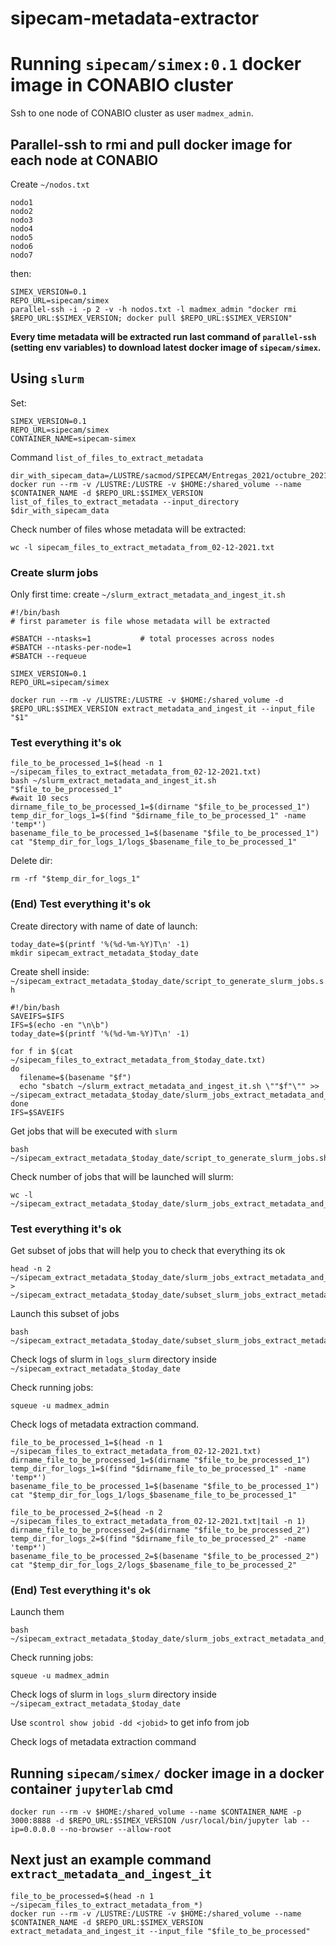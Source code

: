 # sipecam-metadata-extractor

# Running `sipecam/simex:0.1` docker image in CONABIO cluster

Ssh to one node of CONABIO cluster as user `madmex_admin`.

## Parallel-ssh to rmi and pull docker image for each node at CONABIO

Create `~/nodos.txt`

```
nodo1
nodo2
nodo3
nodo4
nodo5
nodo6
nodo7
```

then:

```
SIMEX_VERSION=0.1
REPO_URL=sipecam/simex
parallel-ssh -i -p 2 -v -h nodos.txt -l madmex_admin "docker rmi $REPO_URL:$SIMEX_VERSION; docker pull $REPO_URL:$SIMEX_VERSION"
```

**Every time metadata will be extracted run last command of `parallel-ssh` (setting env variables) to download latest docker image of `sipecam/simex`.**


## Using `slurm`

Set:

```
SIMEX_VERSION=0.1
REPO_URL=sipecam/simex
CONTAINER_NAME=sipecam-simex
```

Command `list_of_files_to_extract_metadata`

```
dir_with_sipecam_data=/LUSTRE/sacmod/SIPECAM/Entregas_2021/octubre_2021/SIPECAM/
docker run --rm -v /LUSTRE:/LUSTRE -v $HOME:/shared_volume --name $CONTAINER_NAME -d $REPO_URL:$SIMEX_VERSION list_of_files_to_extract_metadata --input_directory $dir_with_sipecam_data
```

Check number of files whose metadata will be extracted:

```
wc -l sipecam_files_to_extract_metadata_from_02-12-2021.txt
```

### Create slurm jobs

Only first time: create `~/slurm_extract_metadata_and_ingest_it.sh`

```
#!/bin/bash
# first parameter is file whose metadata will be extracted

#SBATCH --ntasks=1           # total processes across nodes
#SBATCH --ntasks-per-node=1
#SBATCH --requeue

SIMEX_VERSION=0.1
REPO_URL=sipecam/simex

docker run --rm -v /LUSTRE:/LUSTRE -v $HOME:/shared_volume -d $REPO_URL:$SIMEX_VERSION extract_metadata_and_ingest_it --input_file "$1"
```

### Test everything it's ok

```
file_to_be_processed_1=$(head -n 1 ~/sipecam_files_to_extract_metadata_from_02-12-2021.txt)
bash ~/slurm_extract_metadata_and_ingest_it.sh "$file_to_be_processed_1"
#wait 10 secs
dirname_file_to_be_processed_1=$(dirname "$file_to_be_processed_1")
temp_dir_for_logs_1=$(find "$dirname_file_to_be_processed_1" -name 'temp*')
basename_file_to_be_processed_1=$(basename "$file_to_be_processed_1")
cat "$temp_dir_for_logs_1/logs_$basename_file_to_be_processed_1"
```

Delete dir:

```
rm -rf "$temp_dir_for_logs_1"
```

### (End) Test everything it's ok

Create directory with name of date of launch:

```
today_date=$(printf '%(%d-%m-%Y)T\n' -1)
mkdir sipecam_extract_metadata_$today_date
```

Create shell inside: `~/sipecam_extract_metadata_$today_date/script_to_generate_slurm_jobs.sh`

```
#!/bin/bash
SAVEIFS=$IFS
IFS=$(echo -en "\n\b")
today_date=$(printf '%(%d-%m-%Y)T\n' -1)

for f in $(cat ~/sipecam_files_to_extract_metadata_from_$today_date.txt)
do
  filename=$(basename "$f")
  echo "sbatch ~/slurm_extract_metadata_and_ingest_it.sh \""$f"\"" >> ~/sipecam_extract_metadata_$today_date/slurm_jobs_extract_metadata_and_ingest_it.sh
done
IFS=$SAVEIFS

```

Get jobs that will be executed with `slurm`

```
bash ~/sipecam_extract_metadata_$today_date/script_to_generate_slurm_jobs.sh
```

Check number of jobs that will be launched will slurm:

```
wc -l ~/sipecam_extract_metadata_$today_date/slurm_jobs_extract_metadata_and_ingest_it.sh
```


### Test everything it's ok


Get subset of jobs that will help you to check that everything its ok

```
head -n 2 ~/sipecam_extract_metadata_$today_date/slurm_jobs_extract_metadata_and_ingest_it.sh > ~/sipecam_extract_metadata_$today_date/subset_slurm_jobs_extract_metadata_and_ingest_it.sh
```
Launch this subset of jobs

```
bash ~/sipecam_extract_metadata_$today_date/subset_slurm_jobs_extract_metadata_and_ingest_it.sh
```

Check logs of slurm in `logs_slurm` directory inside `~/sipecam_extract_metadata_$today_date`

Check running jobs:

```
squeue -u madmex_admin
```


Check logs of metadata extraction command.

```
file_to_be_processed_1=$(head -n 1 ~/sipecam_files_to_extract_metadata_from_02-12-2021.txt)
dirname_file_to_be_processed_1=$(dirname "$file_to_be_processed_1")
temp_dir_for_logs_1=$(find "$dirname_file_to_be_processed_1" -name 'temp*')
basename_file_to_be_processed_1=$(basename "$file_to_be_processed_1")
cat "$temp_dir_for_logs_1/logs_$basename_file_to_be_processed_1"

file_to_be_processed_2=$(head -n 2 ~/sipecam_files_to_extract_metadata_from_02-12-2021.txt|tail -n 1)
dirname_file_to_be_processed_2=$(dirname "$file_to_be_processed_2")
temp_dir_for_logs_2=$(find "$dirname_file_to_be_processed_2" -name 'temp*')
basename_file_to_be_processed_2=$(basename "$file_to_be_processed_2")
cat "$temp_dir_for_logs_2/logs_$basename_file_to_be_processed_2"

```

### (End) Test everything it's ok


Launch them

```
bash ~/sipecam_extract_metadata_$today_date/slurm_jobs_extract_metadata_and_ingest_it.sh
```

Check running jobs:

```
squeue -u madmex_admin
```

Check logs of slurm in `logs_slurm` directory inside `~/sipecam_extract_metadata_$today_date`

Use `scontrol show jobid -dd <jobid>` to get info from job

Check logs of metadata extraction command




## Running `sipecam/simex/` docker image in a docker container `jupyterlab` cmd

```
docker run --rm -v $HOME:/shared_volume --name $CONTAINER_NAME -p 3000:8888 -d $REPO_URL:$SIMEX_VERSION /usr/local/bin/jupyter lab --ip=0.0.0.0 --no-browser --allow-root
```

## Next just an example command `extract_metadata_and_ingest_it`

```
file_to_be_processed=$(head -n 1 ~/sipecam_files_to_extract_metadata_from_*)
docker run --rm -v /LUSTRE:/LUSTRE -v $HOME:/shared_volume --name $CONTAINER_NAME -d $REPO_URL:$SIMEX_VERSION extract_metadata_and_ingest_it --input_file "$file_to_be_processed"
```